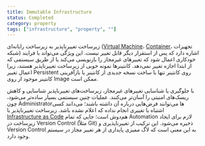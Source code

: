 ```yaml
---
title: Immutable Infrastructure
status: Completed
category: property
tags: ["infrastructure", "property", ""]
---
```


زیرساخت تغییرناپذیر به زیرساخت رایانه‌ای ([Virtual Machine](/virtual-machine/)، [Container](/container/)، تجهیزات شبکه) اشاره دارد که پس از استقرار دیگر قابل تغییر نیست. این ویژگی می‌تواند با فرایند خودکاری اعمال شود که تغییرهای غیرمجاز را بازنویسی می‌کند یا از طریق سیستمی که از ابتدا اجازه تغییر نمی‌دهد. کانتینرها نمونه خوبی از زیرساخت تغییرناپذیر هستند، زیرا اعمال تغییر Persistent روی کانتینر تنها با ساخت نسخه جدیدی از کانتینر یا بازآفرینی کانتینر موجود از روی Image ممکن است.

با جلوگیری یا شناسایی تغییرهای غیرمجاز، زیرساخت‌های تغییرناپذیر شناسایی و کاهش ریسک‌های امنیتی را آسان‌تر می‌کنند. عملیات چنین سیستمی بسیار ساده‌تر می‌شود، چون Administratorها می‌توانند فرض‌هایی درباره آن داشته باشند؛ می‌دانند کسی اشتباه یا تغییری انجام نداده که اعلام نشده باشد. زیرساخت تغییرناپذیر با [Infrastructure as Code](/infrastructure-as-code/) هم‌دوش است؛ جایی که تمام Automation لازم برای ایجاد زیرساخت در Version Control (مثلاً Git) ذخیره می‌شود. این ترکیب از تغییرناپذیری و Version Control به این معنی است که لاگ ممیزی پایداری از هر تغییر مجاز در سیستم وجود دارد.
